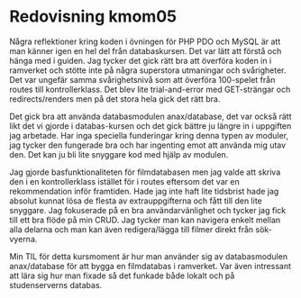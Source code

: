 ---
---
Redovisning kmom05
=========================

Några reflektioner kring koden i övningen för PHP PDO och MySQL är att man känner igen en hel del från databaskursen. Det var lätt att förstå och hänga med i guiden.
Jag tycker det gick rätt bra att överföra koden in i ramverket och stötte inte på några superstora utmaningar och svårigheter. Det var ungefär samma svårighetsnivå som att överföra 100-spelet från routes till kontrollerklass. Det blev lite trial-and-error med GET-strängar och redirects/renders men på det stora hela gick det rätt bra.

Det gick bra att använda databasmodulen anax/database, det var också rätt likt det vi gjorde i databas-kursen och det gick bättre ju längre in i uppgiften jag arbetade.
Har inga speciella funderingar kring denna typen av moduler, jag tycker den fungerade bra och har ingenting emot att använda mig utav den. Det kan ju bli lite snyggare kod med hjälp av modulen.

Jag gjorde basfunktionaliteten för filmdatabasen men jag valde att skriva den i en kontrollerklass istället för i routes eftersom det var en rekommendation inför framtiden. Hade jag inte haft lite tidsbrist hade jag absolut kunnat lösa de flesta av extrauppgifterna och fått till den lite snyggare. Jag fokuserade på en bra användarvänlighet och tycker jag fick till ett bra flöde på min CRUD. Jag tycker man kan navigera enkelt mellan alla delarna och man kan även redigera/lägga till filmer direkt från sök-vyerna.

Min TIL för detta kursmoment är hur man använder sig av databasmodulen anax/database för att bygga en filmdatabas i ramverket. Var även intressant att lära sig hur man fixade så det funkade både lokalt och på studenserverns databas.
